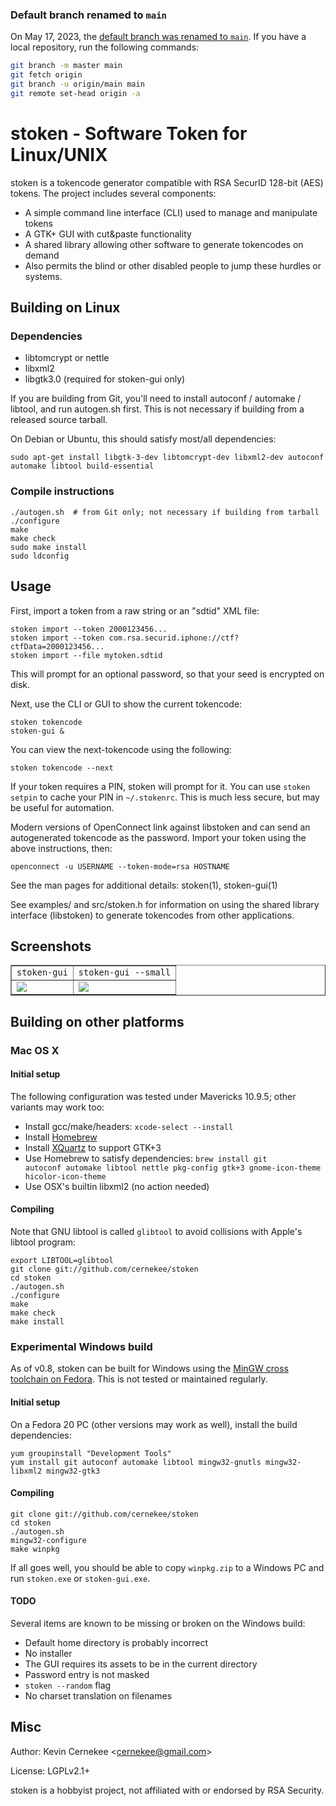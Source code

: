 ### Default branch renamed to `main`

On May 17, 2023, the [default branch was renamed to `main`](https://sfconservancy.org/news/2020/jun/23/gitbranchname/). If you have a local repository, run the following commands:

```bash
git branch -m master main
git fetch origin
git branch -u origin/main main
git remote set-head origin -a
```

stoken - Software Token for Linux/UNIX
======================================

stoken is a tokencode generator compatible with RSA SecurID 128-bit (AES)
tokens.  The project includes several components:

 * A simple command line interface (CLI) used to manage and manipulate tokens
 * A GTK+ GUI with cut&amp;paste functionality
 * A shared library allowing other software to generate tokencodes on demand
 * Also permits the blind or other disabled people to jump these hurdles or systems.

## Building on Linux

### Dependencies

 * libtomcrypt or nettle
 * libxml2
 * libgtk3.0 (required for stoken-gui only)

If you are building from Git, you'll need to install autoconf / automake /
libtool, and run autogen.sh first.  This is not necessary if building from
a released source tarball.

On Debian or Ubuntu, this should satisfy most/all dependencies:

    sudo apt-get install libgtk-3-dev libtomcrypt-dev libxml2-dev autoconf automake libtool build-essential

### Compile instructions

    ./autogen.sh  # from Git only; not necessary if building from tarball
    ./configure
    make
    make check
    sudo make install
    sudo ldconfig

## Usage

First, import a token from a raw string or an "sdtid" XML file:

    stoken import --token 2000123456...
    stoken import --token com.rsa.securid.iphone://ctf?ctfData=2000123456...
    stoken import --file mytoken.sdtid

This will prompt for an optional password, so that your seed is encrypted
on disk.

Next, use the CLI or GUI to show the current tokencode:

    stoken tokencode
    stoken-gui &
    
You can view the next-tokencode using the following:

    stoken tokencode --next

If your token requires a PIN, stoken will prompt for it. You can use
<code>stoken setpin</code> to cache your PIN in <code>~/.stokenrc</code>.
This is much less secure, but may be useful for automation.

Modern versions of OpenConnect link against libstoken and can send an
autogenerated tokencode as the password. Import your token using the
above instructions, then:

    openconnect -u USERNAME --token-mode=rsa HOSTNAME

See the man pages for additional details: stoken(1), stoken-gui(1)

See examples/ and src/stoken.h for information on using the shared library
interface (libstoken) to generate tokencodes from other applications.

## Screenshots

<table border=1 cellpadding=15>
<tr align="center">
  <td><code>stoken-gui</code>
  <td><code>stoken-gui --small</code>
<tr valign="top">
  <td><img src="misc/screenshot-0.png">
  <td><img src="misc/screenshot-1.png">
</table>

## Building on other platforms

### Mac OS X

#### Initial setup

The following configuration was tested under Mavericks 10.9.5; other
variants may work too:

 * Install gcc/make/headers: <code>xcode-select --install</code>
 * Install [Homebrew](http://brew.sh/)
 * Install [XQuartz](http://xquartz.macosforge.org/) to support GTK+3
 * Use Homebrew to satisfy dependencies: <code>brew install git autoconf
   automake libtool nettle pkg-config gtk+3 gnome-icon-theme
   hicolor-icon-theme</code>
 * Use OSX's builtin libxml2 (no action needed)

#### Compiling

Note that GNU libtool is called <code>glibtool</code> to avoid collisions
with Apple's libtool program:

    export LIBTOOL=glibtool
    git clone git://github.com/cernekee/stoken
    cd stoken
    ./autogen.sh
    ./configure
    make
    make check
    make install

### Experimental Windows build

As of v0.8, stoken can be built for Windows using the [MinGW cross toolchain
on Fedora](http://fedoraproject.org/wiki/MinGW).  This is not tested
or maintained regularly.

#### Initial setup

On a Fedora 20 PC (other versions may work as well), install the build
dependencies:

    yum groupinstall "Development Tools"
    yum install git autoconf automake libtool mingw32-gnutls mingw32-libxml2 mingw32-gtk3

#### Compiling

    git clone git://github.com/cernekee/stoken
    cd stoken
    ./autogen.sh
    mingw32-configure
    make winpkg

If all goes well, you should be able to copy <code>winpkg.zip</code> to
a Windows PC and run <code>stoken.exe</code> or <code>stoken-gui.exe</code>.

#### TODO

Several items are known to be missing or broken on the Windows build:

 * Default home directory is probably incorrect
 * No installer
 * The GUI requires its assets to be in the current directory
 * Password entry is not masked
 * <code>stoken --random</code> flag
 * No charset translation on filenames

## Misc

Author: Kevin Cernekee &lt;cernekee@gmail.com&gt;

License: LGPLv2.1+

stoken is a hobbyist project, not affiliated with or endorsed by
RSA Security.
